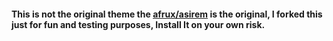 #### This is not the original theme the [afrux/asirem](https://github.com/afrux/asirem?click=ramesh-dada) is the original, I forked this just for fun and testing purposes, Install It on your own risk.
